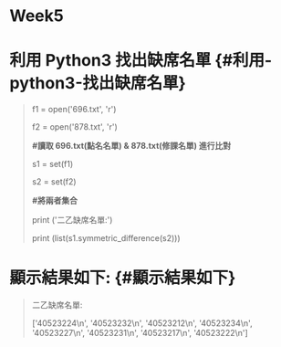 # Week5

# 利用 Python3 找出缺席名單 {#利用-python3-找出缺席名單}

> f1 = open\('696.txt', 'r'\)
>
> f2 = open\('878.txt', 'r'\)
>
> **\#讀取 696.txt\(點名名單\) & 878.txt\(修課名單\) 進行比對**
>
> s1 = set\(f1\)
>
> s2 = set\(f2\)
>
> **\#將兩者集合**
>
> print \('二乙缺席名單:'\)
>
> print \(list\(s1.symmetric\_difference\(s2\)\)\)

# 顯示結果如下: {#顯示結果如下}

> 二乙缺席名單:
>
> \['40523224\n', '40523232\n', '40523212\n', '40523234\n', '40523227\n', '40523231\n', '40523217\n', '40523222\n'\]



